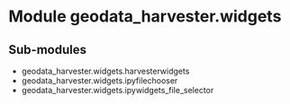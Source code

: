 Module geodata_harvester.widgets
================================

Sub-modules
-----------
* geodata_harvester.widgets.harvesterwidgets
* geodata_harvester.widgets.ipyfilechooser
* geodata_harvester.widgets.ipywidgets_file_selector